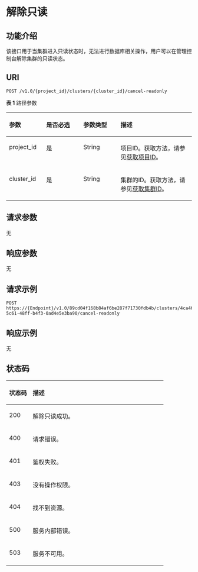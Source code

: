 # 解除只读<a name="ZH-CN_TOPIC_0000001387661912"></a>

## 功能介绍<a name="section131203174174"></a>

该接口用于当集群进入只读状态时，无法进行数据库相关操作，用户可以在管理控制台解除集群的只读状态。

## URI<a name="section712515174177"></a>

```
POST /v1.0/{project_id}/clusters/{cluster_id}/cancel-readonly
```

**表 1**  路径参数

<a name="table181361117191713"></a>
<table><thead align="left"><tr id="row41321717121713"><th class="cellrowborder" valign="top" width="20%" id="mcps1.2.5.1.1"><p id="p61371817171716"><a name="p61371817171716"></a><a name="p61371817171716"></a>参数</p>
</th>
<th class="cellrowborder" valign="top" width="20%" id="mcps1.2.5.1.2"><p id="p141401217131714"><a name="p141401217131714"></a><a name="p141401217131714"></a>是否必选</p>
</th>
<th class="cellrowborder" valign="top" width="20%" id="mcps1.2.5.1.3"><p id="p14144181711178"><a name="p14144181711178"></a><a name="p14144181711178"></a>参数类型</p>
</th>
<th class="cellrowborder" valign="top" width="40%" id="mcps1.2.5.1.4"><p id="p12147191761712"><a name="p12147191761712"></a><a name="p12147191761712"></a>描述</p>
</th>
</tr>
</thead>
<tbody><tr id="row713220177174"><td class="cellrowborder" valign="top" width="20%" headers="mcps1.2.5.1.1 "><p id="p5150151715174"><a name="p5150151715174"></a><a name="p5150151715174"></a>project_id</p>
</td>
<td class="cellrowborder" valign="top" width="20%" headers="mcps1.2.5.1.2 "><p id="p3152517121714"><a name="p3152517121714"></a><a name="p3152517121714"></a>是</p>
</td>
<td class="cellrowborder" valign="top" width="20%" headers="mcps1.2.5.1.3 "><p id="p815641731710"><a name="p815641731710"></a><a name="p815641731710"></a>String</p>
</td>
<td class="cellrowborder" valign="top" width="40%" headers="mcps1.2.5.1.4 "><p id="p31581617111716"><a name="p31581617111716"></a><a name="p31581617111716"></a>项目ID。获取方法，请参见<a href="获取项目ID.md">获取项目ID</a>。</p>
</td>
</tr>
<tr id="row1213311172178"><td class="cellrowborder" valign="top" width="20%" headers="mcps1.2.5.1.1 "><p id="p216151771712"><a name="p216151771712"></a><a name="p216151771712"></a>cluster_id</p>
</td>
<td class="cellrowborder" valign="top" width="20%" headers="mcps1.2.5.1.2 "><p id="p1016491711171"><a name="p1016491711171"></a><a name="p1016491711171"></a>是</p>
</td>
<td class="cellrowborder" valign="top" width="20%" headers="mcps1.2.5.1.3 "><p id="p201672172174"><a name="p201672172174"></a><a name="p201672172174"></a>String</p>
</td>
<td class="cellrowborder" valign="top" width="40%" headers="mcps1.2.5.1.4 "><p id="p18169317131720"><a name="p18169317131720"></a><a name="p18169317131720"></a>集群的ID。获取方法，请参见<a href="获取集群ID.md">获取集群ID</a>。</p>
</td>
</tr>
</tbody>
</table>

## 请求参数<a name="section61723178172"></a>

无

## 响应参数<a name="section16177171710172"></a>

无

## 请求示例<a name="section61821717131713"></a>

```
POST https://{Endpoint}/v1.0/89cd04f168b84af6be287f71730fdb4b/clusters/4ca46bf1-5c61-48ff-b4f3-0ad4e5e3ba90/cancel-readonly
```

## 响应示例<a name="section15190017131713"></a>

无

## 状态码<a name="section14195017181717"></a>

<a name="zh-cn_topic_0000001387338888_status_code"></a>
<table><thead align="left"><tr id="row1198717141713"><th class="cellrowborder" valign="top" width="15%" id="mcps1.1.3.1.1"><p id="p22031817131713"><a name="p22031817131713"></a><a name="p22031817131713"></a>状态码</p>
</th>
<th class="cellrowborder" valign="top" width="85%" id="mcps1.1.3.1.2"><p id="p220618172177"><a name="p220618172177"></a><a name="p220618172177"></a>描述</p>
</th>
</tr>
</thead>
<tbody><tr id="row1119951701712"><td class="cellrowborder" valign="top" width="15%" headers="mcps1.1.3.1.1 "><p id="p7208121701719"><a name="p7208121701719"></a><a name="p7208121701719"></a>200</p>
</td>
<td class="cellrowborder" valign="top" width="85%" headers="mcps1.1.3.1.2 "><p id="p1121021771712"><a name="p1121021771712"></a><a name="p1121021771712"></a>解除只读成功。</p>
</td>
</tr>
<tr id="row219981791716"><td class="cellrowborder" valign="top" width="15%" headers="mcps1.1.3.1.1 "><p id="p1121381710171"><a name="p1121381710171"></a><a name="p1121381710171"></a>400</p>
</td>
<td class="cellrowborder" valign="top" width="85%" headers="mcps1.1.3.1.2 "><p id="p16215817191716"><a name="p16215817191716"></a><a name="p16215817191716"></a>请求错误。</p>
</td>
</tr>
<tr id="row41997177171"><td class="cellrowborder" valign="top" width="15%" headers="mcps1.1.3.1.1 "><p id="p121891771718"><a name="p121891771718"></a><a name="p121891771718"></a>401</p>
</td>
<td class="cellrowborder" valign="top" width="85%" headers="mcps1.1.3.1.2 "><p id="p17223717161712"><a name="p17223717161712"></a><a name="p17223717161712"></a>鉴权失败。</p>
</td>
</tr>
<tr id="row5200121715173"><td class="cellrowborder" valign="top" width="15%" headers="mcps1.1.3.1.1 "><p id="p2226171710177"><a name="p2226171710177"></a><a name="p2226171710177"></a>403</p>
</td>
<td class="cellrowborder" valign="top" width="85%" headers="mcps1.1.3.1.2 "><p id="p8229151731710"><a name="p8229151731710"></a><a name="p8229151731710"></a>没有操作权限。</p>
</td>
</tr>
<tr id="row15200141731712"><td class="cellrowborder" valign="top" width="15%" headers="mcps1.1.3.1.1 "><p id="p4232111791710"><a name="p4232111791710"></a><a name="p4232111791710"></a>404</p>
</td>
<td class="cellrowborder" valign="top" width="85%" headers="mcps1.1.3.1.2 "><p id="p1423601714174"><a name="p1423601714174"></a><a name="p1423601714174"></a>找不到资源。</p>
</td>
</tr>
<tr id="row620091741714"><td class="cellrowborder" valign="top" width="15%" headers="mcps1.1.3.1.1 "><p id="p10239817161714"><a name="p10239817161714"></a><a name="p10239817161714"></a>500</p>
</td>
<td class="cellrowborder" valign="top" width="85%" headers="mcps1.1.3.1.2 "><p id="p624141717171"><a name="p624141717171"></a><a name="p624141717171"></a>服务内部错误。</p>
</td>
</tr>
<tr id="row420016172173"><td class="cellrowborder" valign="top" width="15%" headers="mcps1.1.3.1.1 "><p id="p424471713176"><a name="p424471713176"></a><a name="p424471713176"></a>503</p>
</td>
<td class="cellrowborder" valign="top" width="85%" headers="mcps1.1.3.1.2 "><p id="p32481417181711"><a name="p32481417181711"></a><a name="p32481417181711"></a>服务不可用。</p>
</td>
</tr>
</tbody>
</table>

